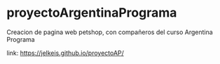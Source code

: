 # proyectoArgentinaPrograma
Creacion de pagina web petshop, con compañeros del curso Argentina Programa

link: https://jelkeis.github.io/proyectoAP/
